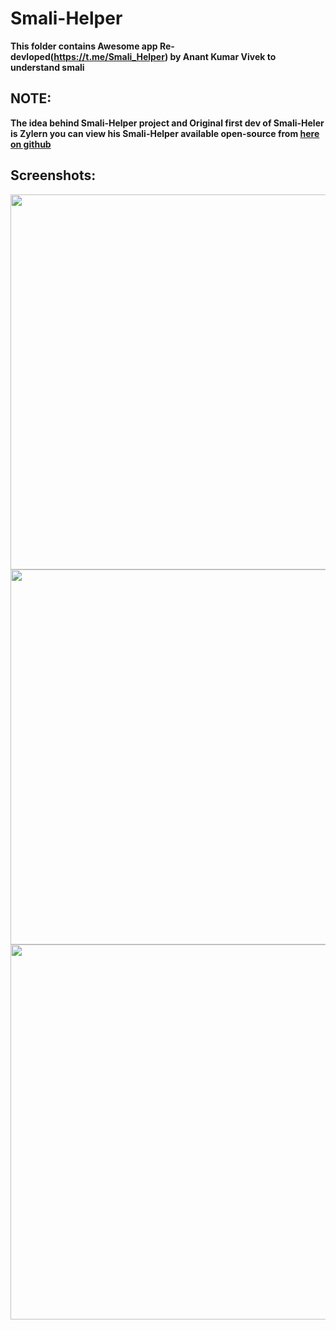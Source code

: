 # Smali-Helper

<b> This folder contains Awesome app Re-devloped(https://t.me/Smali_Helper) by Anant Kumar Vivek to understand smali </b>

## NOTE:

<b> The idea behind Smali-Helper project and Original first dev of Smali-Heler is Zylern you can view his Smali-Helper available open-source from <a href="https://github.com/zylern/smali-helper">here on github </a></b>

## Screenshots:
<img src="https://github.com/AbhiTheModder/understand-smali/assets/85984486/fd411a5a-dc14-4598-bb2a-c38f5ae6265e" height=600 /><img src="https://github.com/AbhiTheModder/understand-smali/assets/85984486/7832b33c-400c-4919-be00-b9958b837505" height=600 /><img src="https://github.com/AbhiTheModder/understand-smali/assets/85984486/6edf49f7-a48b-4990-a51d-30bf0348d072" height=600 />
